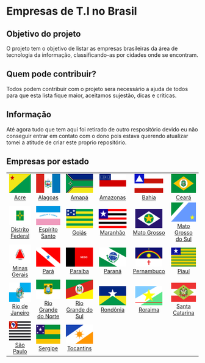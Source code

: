 # Empresas de T.I no Brasil


## Objetivo do projeto
<p>
O projeto tem o objetivo de listar as empresas brasileiras da área de tecnologia da informação, classificando-as por cidades onde se encontram.
</p>	

## Quem pode contribuir?

Todos podem contribuir com o projeto sera necessário a ajuda de todos para que esta lista fique maior, aceitamos sujestão, dicas e criticas.

## Informação
Até agora tudo que tem aqui foi retirado de outro respositório devido eu não conseguir entrar em contato com o dono pois estava querendo atualizar tomei a atitude de criar este proprio repositório.


## Empresas por estado
|  |  |  |  |  |  |
|:----------------:|:-------------------:|:-----------------:|:--------:|:-----------:|:------------------:|
|  <img src="img/bandeiras/acre.png" height="50"> [Acre](/acre.md) |<img src="img/bandeiras/alagoas.png" height="50">  [Alagoas](/alagoas.md) | <img src="img/bandeiras/amapa.png" height="50"> [Amapá](/amapa.md) | <img src="img/bandeiras/amazonas.png" height="50"> [Amazonas](/amazonas.md)  |  <img src="img/bandeiras/bahia.png" height="50"> [Bahia](/bahia.md)  | <img src="img/bandeiras/ceara.png" height="50"> [Ceará](/ceara.md)  |
| <img src="img/bandeiras/distrito-federal.png" height="50">      [Distrito Federal](/distrito-federal.md) | <img src="img/bandeiras/espirito-santo.png" height="50">      [Espírito Santo](/espirito-santo.md) | <img src="img/bandeiras/goias.png" height="50"> [Goiás](/goias.md) | <img src="img/bandeiras/maranhao.png" height="50">[Maranhão](/maranhao.md)  | <img src="img/bandeiras/mato-grosso.png" height="50"> [Mato Grosso](/mato-grosso.md)|<img src="img/bandeiras/mato-grosso-do-sul.png" height="50">  [Mato Grosso do Sul](/mato-grosso-do-sul.md)|
| <img src="img/bandeiras/minas-gerais.png" height="50"> [Minas Gerais](/minas-gerais.md) | <img src="img/bandeiras/para.png" height="50"> [Pará](/para.md) |<img src="img/bandeiras/paraiba.png" height="50"> [Paraíba](/paraiba.md) | <img src="img/bandeiras/parana.png" height="50"> [Paraná](/parana.md) | <img src="img/bandeiras/pernambuco.png" height="50"> [Pernambuco](/pernambuco.md) | <img src="img/bandeiras/piaui.png" height="50">  [Piauí](/piaui.md) |
| <img src="img/bandeiras/rio-de-janeiro.png" height="50">       [Rio de Janeiro](/rio-de-janeiro.md)|  <img src="img/bandeiras/rio-grande-do-norte.png" height="50">  [Rio Grande do Norte](/rio-grande-do-norte.md)  | <img src="img/bandeiras/rio-grande-do-sul.png" height="50">    [Rio Grande do Sul](/rio-grande-do-sul.md)  | <img src="img/bandeiras/rondonia.png" height="50">            [Rondônia](/rondonia.md)  | <img src="img/bandeiras/roraima.png" height="50">             [Roraima](/roraima.md) | <img src="img/bandeiras/santa-catarina.png" height="50">       [Santa Catarina](/santa-catarina.md)|
| <img src="img/bandeiras/sao-paulo.png" height="50">            [São Paulo](/sao-paulo.md) |<img src="img/bandeiras/sergipe.png" height="50">              [Sergipe](/sergipe.md)     | <img src="img/bandeiras/tocantins.png" height="50">            [Tocantins](/tocantins.md)  |  |  |  |


